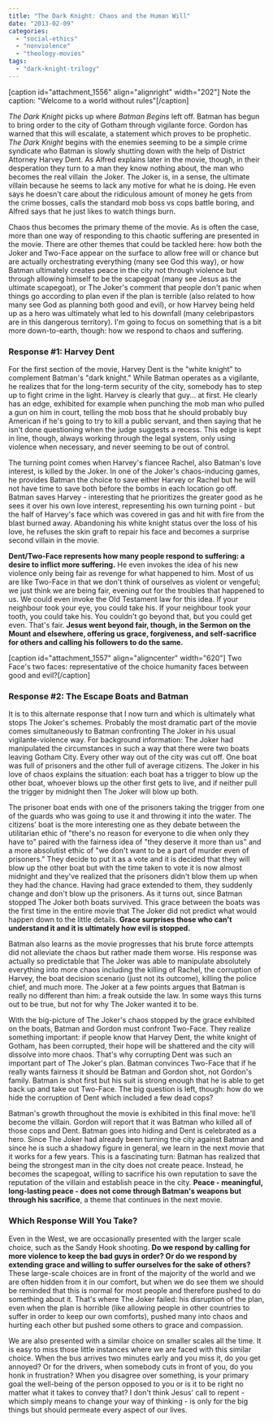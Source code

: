 ```yaml
---
title: "The Dark Knight: Chaos and the Human Will"
date: "2013-02-09"
categories: 
  - "social-ethics"
  - "nonviolence"
  - "theology-movies"
tags: 
  - "dark-knight-trilogy"
---
```


\[caption id="attachment\_1556" align="alignright" width="202"\] Note the caption: "Welcome to a world without rules"\[/caption\]

_The Dark Knight_ picks up where _Batman Begins_ left off. Batman has begun to bring order to the city of Gotham through vigilante force. Gordon has warned that this will escalate, a statement which proves to be prophetic. _The Dark Knight_ begins with the enemies seeming to be a simple crime syndicate who Batman is slowly shutting down with the help of District Attorney Harvey Dent. As Alfred explains later in the movie, though, in their desperation they turn to a man they know nothing about, the man who becomes the real villain  the Joker. The Joker is, in a sense, the ultimate villain because he seems to lack any motive for what he is doing. He even says he doesn't care about the ridiculous amount of money he gets from the crime bosses, calls the standard mob boss vs cops battle boring, and Alfred says that he just likes to watch things burn.

Chaos thus becomes the primary theme of the movie. As is often the case, more than one way of responding to this chaotic suffering are presented in the movie. There are other themes that could be tackled here: how both the Joker and Two-Face appear on the surface to allow free will or chance but are actually orchestrating everything (many see God this way), or how Batman ultimately creates peace in the city not through violence but through allowing himself to be the scapegoat (many see Jesus as the ultimate scapegoat), or The Joker's comment that people don't panic when things go according to plan even if the plan is terrible (also related to how many see God as planning both good and evil), or how Harvey being held up as a hero was ultimately what led to his downfall (many celebripastors are in this dangerous territory). I'm going to focus on something that is a bit more down-to-earth, though: how we respond to chaos and suffering. <!--more-->

### Response #1: Harvey Dent

For the first section of the movie, Harvey Dent is the "white knight" to complement Batman's "dark knight." While Batman operates as a vigilante, he realizes that for the long-term security of the city, somebody has to step up to fight crime in the light. Harvey is clearly that guy... at first. He clearly has an edge, exhibited for example when punching the mob man who pulled a gun on him in court, telling the mob boss that he should probably buy American if he's going to try to kill a public servant, and then saying that he isn't done questioning when the judge suggests a recess. This edge is kept in line, though, always working through the legal system, only using violence when necessary, and never seeming to be out of control.

The turning point comes when Harvey's fiancee Rachel, also Batman's love interest, is killed by the Joker. In one of the Joker's chaos-inducing games, he provides Batman the choice to save either Harvey or Rachel but he will not have time to save both before the bombs in each location go off. Batman saves Harvey - interesting that he prioritizes the greater good as he sees it over his own love interest, representing his own turning point - but the half of Harvey's face which was covered in gas and hit with fire from the blast burned away. Abandoning his white knight status over the loss of his love, he refuses the skin graft to repair his face and becomes a surprise second villain in the movie.

**Dent/Two-Face represents how many people respond to suffering: a desire to inflict more suffering.** He even invokes the idea of his new violence only being fair as revenge for what happened to him. Most of us are like Two-Face in that we don't think of ourselves as violent or vengeful; we just think we are being fair, evening out for the troubles that happened to us. We could even invoke the Old Testament law for this idea. If your neighbour took your eye, you could take his. If your neighbour took your tooth, you could take his. You couldn't go beyond that, but you could get even. That's fair. **Jesus went beyond fair, though, in the Sermon on the Mount and elsewhere, offering us grace, forgiveness, and self-sacrifice for others and calling his followers to do the same.** 

\[caption id="attachment\_1557" align="aligncenter" width="620"\] Two Face's two faces: representative of the choice humanity faces between good and evil?\[/caption\]

### Response #2: The Escape Boats and Batman

It is to this alternate response that I now turn and which is ultimately what stops The Joker's schemes. Probably the most dramatic part of the movie comes simultaneously to Batman confronting The Joker in his usual vigilante-violence way. For background information: The Joker had manipulated the circumstances in such a way that there were two boats leaving Gotham City. Every other way out of the city was cut off. One boat was full of prisoners and the other full of average citizens. The Joker in his love of chaos explains the situation: each boat has a trigger to blow up the other boat, whoever blows up the other first gets to live, and if neither pull the trigger by midnight then The Joker will blow up both.

The prisoner boat ends with one of the prisoners taking the trigger from one of the guards who was going to use it and throwing it into the water. The citizens' boat is the more interesting one as they debate between the utilitarian ethic of "there's no reason for everyone to die when only they have to" paired with the fairness idea of "they deserve it more than us" and a more absolutist ethic of "we don't want to be a part of murder even of prisoners." They decide to put it as a vote and it is decided that they will blow up the other boat but with the time taken to vote it is now almost midnight and they've realized that the prisoners didn't blow them up when they had the chance. Having had grace extended to them, they suddenly change and don't blow up the prisoners. As it turns out, since Batman stopped The Joker both boats survived. This grace between the boats was the first time in the entire movie that The Joker did not predict what would happen down to the little details. **Grace surprises those who can't understand it and it is ultimately how evil is stopped.**

Batman also learns as the movie progresses that his brute force attempts did not alleviate the chaos but rather made them worse. His response was actually so predictable that The Joker was able to manipulate absolutely everything into more chaos including the killing of Rachel, the corruption of Harvey, the boat decision scenario (just not its outcome), killing the police chief, and much more. The Joker at a few points argues that Batman is really no different than him: a freak outside the law. In some ways this turns out to be true, but not for why The Joker wanted it to be.

With the big-picture of The Joker's chaos stopped by the grace exhibited on the boats, Batman and Gordon must confront Two-Face. They realize something important: if people know that Harvey Dent, the white knight of Gotham, has been corrupted, their hope will be shattered and the city will dissolve into more chaos. That's why corrupting Dent was such an important part of The Joker's plan. Batman convinces Two-Face that if he really wants fairness it should be Batman and Gordon shot, not Gordon's family. Batman is shot first but his suit is strong enough that he is able to get back up and take out Two-Face. The big question is left, though: how do we hide the corruption of Dent which included a few dead cops?

Batman's growth throughout the movie is exhibited in this final move: he'll become the villain. Gordon will report that it was Batman who killed all of those cops and Dent. Batman goes into hiding and Dent is celebrated as a hero. Since The Joker had already been turning the city against Batman and since he is such a shadowy figure in general, we learn in the next movie that it works for a few years. This is a fascinating turn: Batman has realized that being the strongest man in the city does not create peace. Instead, he becomes the scapegoat, willing to sacrifice his own reputation to save the reputation of the villain and establish peace in the city. **Peace - meaningful, long-lasting peace - does not come through Batman's weapons but through his sacrifice**, a theme that continues in the next movie.

### Which Response Will You Take?

Even in the West, we are occasionally presented with the larger scale choice, such as the Sandy Hook shooting. **Do we respond by calling for more violence to keep the bad guys in order? Or do we respond by extending grace and willing to suffer ourselves for the sake of others?** These large-scale choices are in front of the majority of the world and we are often hidden from it in our comfort, but when we do see them we should be reminded that this is normal for most people and therefore pushed to do something about it. That's where The Joker failed: his disruption of the plan, even when the plan is horrible (like allowing people in other countries to suffer in order to keep our own comforts), pushed many into chaos and hurting each other but pushed some others to grace and compassion.

We are also presented with a similar choice on smaller scales all the time. It is easy to miss those little instances where we are faced with this similar choice. When the bus arrives two minutes early and you miss it, do you get annoyed? Or for the drivers, when somebody cuts in front of you, do you honk in frustration? When you disagree over something, is your primary goal the well-being of the person opposed to you or is it to be right no matter what it takes to convey that? I don't think Jesus' call to repent - which simply means to change your way of thinking - is only for the big things but should permeate every aspect of our lives.
